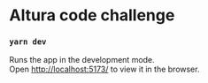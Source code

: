 # Altura code challenge

### `yarn dev`

Runs the app in the development mode.\
Open [http://localhost:5173/](http://localhost:5173/) to view it in the browser.
